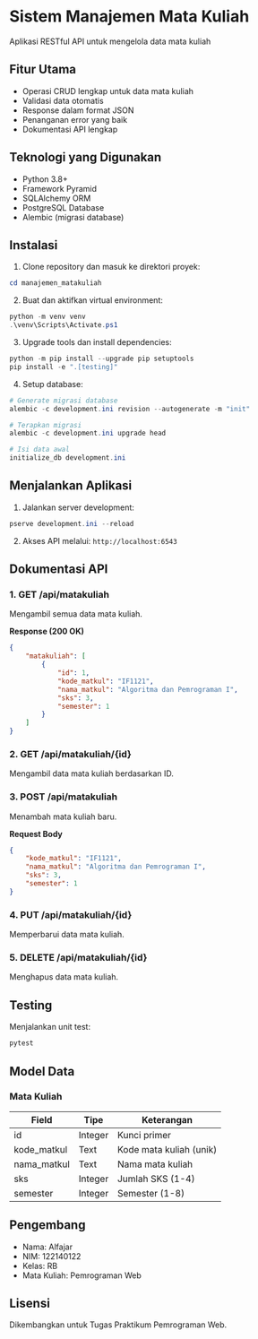 # Sistem Manajemen Mata Kuliah 

Aplikasi RESTful API untuk mengelola data mata kuliah 
## Fitur Utama

- Operasi CRUD lengkap untuk data mata kuliah
- Validasi data otomatis
- Response dalam format JSON
- Penanganan error yang baik
- Dokumentasi API lengkap

## Teknologi yang Digunakan

- Python 3.8+
- Framework Pyramid
- SQLAlchemy ORM
- PostgreSQL Database
- Alembic (migrasi database)

## Instalasi

1. Clone repository dan masuk ke direktori proyek:
```powershell
cd manajemen_matakuliah
```

2. Buat dan aktifkan virtual environment:
```powershell
python -m venv venv
.\venv\Scripts\Activate.ps1
```

3. Upgrade tools dan install dependencies:
```powershell
python -m pip install --upgrade pip setuptools
pip install -e ".[testing]"
```

4. Setup database:
```powershell
# Generate migrasi database
alembic -c development.ini revision --autogenerate -m "init"

# Terapkan migrasi
alembic -c development.ini upgrade head

# Isi data awal
initialize_db development.ini
```

## Menjalankan Aplikasi

1. Jalankan server development:
```powershell
pserve development.ini --reload
```

2. Akses API melalui: `http://localhost:6543`

## Dokumentasi API

### 1. GET /api/matakuliah
Mengambil semua data mata kuliah.

**Response (200 OK)**
```json
{
    "matakuliah": [
        {
            "id": 1,
            "kode_matkul": "IF1121",
            "nama_matkul": "Algoritma dan Pemrograman I",
            "sks": 3,
            "semester": 1
        }
    ]
}
```

### 2. GET /api/matakuliah/{id}
Mengambil data mata kuliah berdasarkan ID.

### 3. POST /api/matakuliah
Menambah mata kuliah baru.

**Request Body**
```json
{
    "kode_matkul": "IF1121",
    "nama_matkul": "Algoritma dan Pemrograman I",
    "sks": 3,
    "semester": 1
}
```

### 4. PUT /api/matakuliah/{id}
Memperbarui data mata kuliah.

### 5. DELETE /api/matakuliah/{id}
Menghapus data mata kuliah.

## Testing

Menjalankan unit test:
```powershell
pytest
```

## Model Data

### Mata Kuliah
| Field | Tipe | Keterangan |
|-------|------|------------|
| id | Integer | Kunci primer |
| kode_matkul | Text | Kode mata kuliah (unik) |
| nama_matkul | Text | Nama mata kuliah |
| sks | Integer | Jumlah SKS (1-4) |
| semester | Integer | Semester (1-8) |

## Pengembang

- Nama: Alfajar 
- NIM: 122140122
- Kelas: RB
- Mata Kuliah: Pemrograman Web

## Lisensi
Dikembangkan untuk Tugas Praktikum Pemrograman Web.